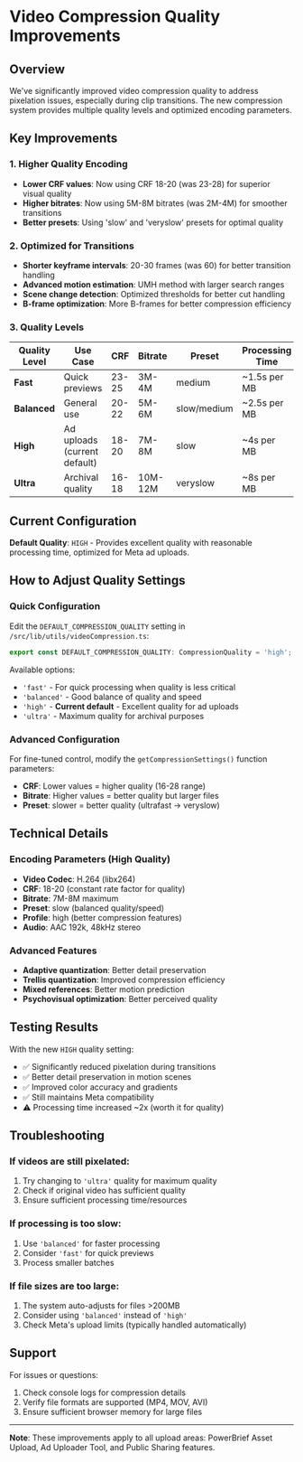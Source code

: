 # Video Compression Quality Improvements

## Overview

We've significantly improved video compression quality to address pixelation issues, especially during clip transitions. The new compression system provides multiple quality levels and optimized encoding parameters.

## Key Improvements

### 1. **Higher Quality Encoding**
- **Lower CRF values**: Now using CRF 18-20 (was 23-28) for superior visual quality
- **Higher bitrates**: Now using 5M-8M bitrates (was 2M-4M) for smoother transitions
- **Better presets**: Using 'slow' and 'veryslow' presets for optimal quality

### 2. **Optimized for Transitions**
- **Shorter keyframe intervals**: 20-30 frames (was 60) for better transition handling
- **Advanced motion estimation**: UMH method with larger search ranges
- **Scene change detection**: Optimized thresholds for better cut handling
- **B-frame optimization**: More B-frames for better compression efficiency

### 3. **Quality Levels**

| Quality Level | Use Case | CRF | Bitrate | Preset | Processing Time |
|---------------|----------|-----|---------|--------|-----------------|
| **Fast** | Quick previews | 23-25 | 3M-4M | medium | ~1.5s per MB |
| **Balanced** | General use | 20-22 | 5M-6M | slow/medium | ~2.5s per MB |
| **High** | Ad uploads (current default) | 18-20 | 7M-8M | slow | ~4s per MB |
| **Ultra** | Archival quality | 16-18 | 10M-12M | veryslow | ~8s per MB |

## Current Configuration

**Default Quality**: `HIGH` - Provides excellent quality with reasonable processing time, optimized for Meta ad uploads.

## How to Adjust Quality Settings

### Quick Configuration
Edit the `DEFAULT_COMPRESSION_QUALITY` setting in `/src/lib/utils/videoCompression.ts`:

```typescript
export const DEFAULT_COMPRESSION_QUALITY: CompressionQuality = 'high'; // Change this
```

Available options:
- `'fast'` - For quick processing when quality is less critical
- `'balanced'` - Good balance of quality and speed
- `'high'` - **Current default** - Excellent quality for ad uploads
- `'ultra'` - Maximum quality for archival purposes

### Advanced Configuration
For fine-tuned control, modify the `getCompressionSettings()` function parameters:

- **CRF**: Lower values = higher quality (16-28 range)
- **Bitrate**: Higher values = better quality but larger files
- **Preset**: slower = better quality (ultrafast → veryslow)

## Technical Details

### Encoding Parameters (High Quality)
- **Video Codec**: H.264 (libx264)
- **CRF**: 18-20 (constant rate factor for quality)
- **Bitrate**: 7M-8M maximum
- **Preset**: slow (balanced quality/speed)
- **Profile**: high (better compression features)
- **Audio**: AAC 192k, 48kHz stereo

### Advanced Features
- **Adaptive quantization**: Better detail preservation
- **Trellis quantization**: Improved compression efficiency
- **Mixed references**: Better motion prediction
- **Psychovisual optimization**: Better perceived quality

## Testing Results

With the new `HIGH` quality setting:
- ✅ Significantly reduced pixelation during transitions
- ✅ Better detail preservation in motion scenes
- ✅ Improved color accuracy and gradients
- ✅ Still maintains Meta compatibility
- ⚠️ Processing time increased ~2x (worth it for quality)

## Troubleshooting

### If videos are still pixelated:
1. Try changing to `'ultra'` quality for maximum quality
2. Check if original video has sufficient quality
3. Ensure sufficient processing time/resources

### If processing is too slow:
1. Use `'balanced'` for faster processing
2. Consider `'fast'` for quick previews
3. Process smaller batches

### If file sizes are too large:
1. The system auto-adjusts for files >200MB
2. Consider using `'balanced'` instead of `'high'`
3. Check Meta's upload limits (typically handled automatically)

## Support

For issues or questions:
1. Check console logs for compression details
2. Verify file formats are supported (MP4, MOV, AVI)
3. Ensure sufficient browser memory for large files

---

**Note**: These improvements apply to all upload areas: PowerBrief Asset Upload, Ad Uploader Tool, and Public Sharing features. 